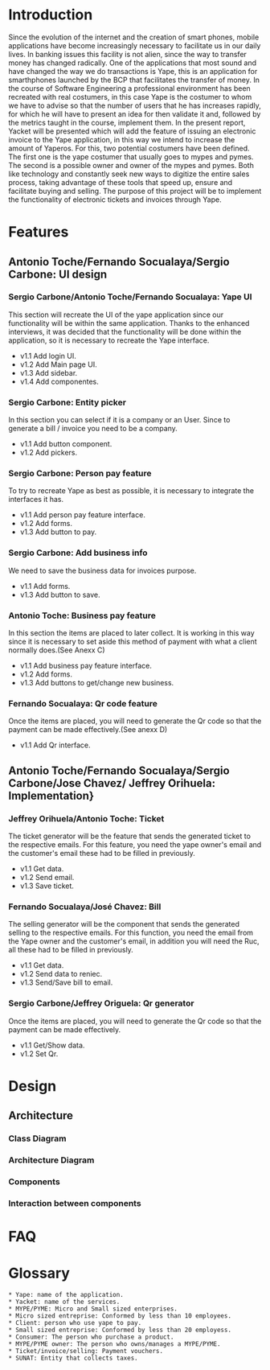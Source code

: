 # Introduction
Since the evolution of the internet and the creation of smart phones, mobile applications have become increasingly necessary to facilitate us in our daily lives. In banking issues this facility is not alien, since the way to transfer money has changed radically. One of the applications that most sound and have changed the way we do transactions is Yape, this is an application for smarthphones launched by the BCP that facilitates the transfer of money.
 In the course of Software Engineering a professional environment has been recreated with real costumers, in this case Yape is the costumer to whom we have to advise so that the number of users that he has increases rapidly, for which he will have to present an idea for then validate it and, followed by the metrics taught in the course, implement them. In the present report, Yacket will be presented which will add the feature of issuing an electronic invoice to the Yape application, in this way we intend to increase the amount of Yaperos.
For this, two potential costumers have been defined. The first one is the yape costumer that usually goes to mypes and pymes. The second is a possible owner and owner of the mypes and pymes. Both like technology and constantly seek new ways to digitize the entire sales process, taking advantage of these tools that speed up, ensure and facilitate buying and selling.
The purpose of this project will be to implement the functionality of electronic tickets and invoices through Yape.

# Features
 ## Antonio Toche/Fernando Socualaya/Sergio Carbone: UI design
 
 ### Sergio Carbone/Antonio Toche/Fernando Socualaya: Yape UI
This section will recreate the UI of the yape application since our functionality will be within the same application. Thanks to the enhanced interviews, it was decided that the functionality will be done within the application, so it is necessary to recreate the Yape interface.

* v1.1 Add login UI.
* v1.2 Add Main page UI.
* v1.3 Add sidebar.
* v1.4 Add componentes.


### Sergio Carbone: Entity picker
In this section you can select if it is a company or an User. Since to generate a bill / invoice you need to be a company.
* v1.1 Add button component.
* v1.2 Add pickers.


### Sergio Carbone: Person pay feature
To try to recreate Yape as best as possible, it is necessary to integrate the interfaces it has.

* v1.1 Add person pay feature interface.
* v1.2 Add forms.
* v1.3 Add button to pay.


### Sergio Carbone: Add business info
We need to save the business data for invoices purpose.

* v1.1 Add forms.
* v1.3 Add button to save.


### Antonio Toche: Business pay feature
In this section the items are placed to later collect. It is working in this way since it is necessary to set aside this method of payment with what a client normally does.(See Anexx C)

* v1.1 Add business pay feature interface.
* v1.2 Add forms.
* v1.3 Add buttons to get/change new business.


### Fernando Socualaya: Qr code feature
Once the items are placed, you will need to generate the Qr code so that the payment can be made effectively.(See anexx D)

* v1.1 Add Qr interface.


 ## Antonio Toche/Fernando Socualaya/Sergio Carbone/Jose Chavez/ Jeffrey Orihuela: Implementation}
 ### Jeffrey Orihuela/Antonio Toche: Ticket
The ticket generator will be the feature that sends the generated ticket to the respective emails. For this feature, you need the yape owner's email and the customer's email these had to be filled in previously.

* v1.1 Get data.
* v1.2 Send email.
* v1.3 Save ticket.


### Fernando Socualaya/José Chavez: Bill
The selling generator will be the component that sends the generated selling to the respective emails. For this function, you need the email from the Yape owner and the customer's email, in addition you will need the Ruc, all these had to be filled in previously.

* v1.1 Get data.
* v1.2 Send data to reniec.
* v1.3 Send/Save bill to email.


### Sergio Carbone/Jeffrey Origuela: Qr generator
Once the items are placed, you will need to generate the Qr code so that the payment can be made effectively.

* v1.1 Get/Show data.
* v1.2 Set Qr.

# Design
## Architecture
### Class Diagram
### Architecture Diagram
### Components
### Interaction between components
# FAQ
# Glossary

    * Yape: name of the application.
    * Yacket: name of the services.
    * MYPE/PYME: Micro and Small sized enterprises.
    * Micro sized entreprise: Conformed by less than 10 employees.
    * Client: person who use yape to pay.
    * Small sized entreprise: Conformed by less than 20 employess.
    * Consumer: The person who purchase a product.
    * MYPE/PYME owner: The person who owns/manages a MYPE/PYME.
    * Ticket/invoice/selling: Payment vouchers.
    * SUNAT: Entity that collects taxes.
